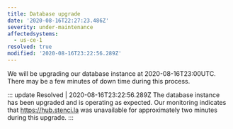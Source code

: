 ```yaml
---
title: Database upgrade
date: '2020-08-16T22:27:23.486Z'
severity: under-maintenance
affectedsystems:
  - us-ce-1
resolved: true
modified: '2020-08-16T23:22:56.289Z'
---
```

We will be upgrading our database instance at 2020-08-16T23:00UTC. There may be a few minutes of down time during this process.

<!--- language code: en -->

::: update Resolved | 2020-08-16T23:22:56.289Z
The database instance has been upgraded and is operating as expected. Our monitoring indicates that https://hub.stenci.la was unavailable for approximately two minutes during this upgrade.
:::

